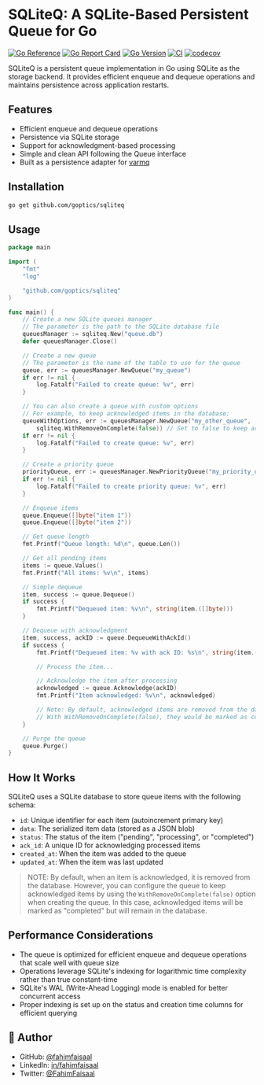 # SQLiteQ: A SQLite-Based Persistent Queue for Go

[![Go Reference](https://img.shields.io/badge/go-pkg-00ADD8.svg?logo=go)](https://pkg.go.dev/github.com/goptics/sqliteq)
[![Go Report Card](https://goreportcard.com/badge/github.com/goptics/sqliteq)](https://goreportcard.com/report/github.com/goptics/sqliteq)
[![Go Version](https://img.shields.io/badge/Go-1.24+-00ADD8?style=flat-square&logo=go)](https://golang.org/doc/devel/release.html)
[![CI](https://github.com/goptics/sqliteq/actions/workflows/sqliteq.yml/badge.svg)](https://github.com/goptics/sqliteq/actions/workflows/go.yml)
[![codecov](https://codecov.io/gh/goptics/sqliteq/branch/main/graph/badge.svg)](https://codecov.io/gh/goptics/sqliteq)

SQLiteQ is a persistent queue implementation in Go using SQLite as the storage backend. It provides efficient enqueue and dequeue operations and maintains persistence across application restarts.

## Features

- Efficient enqueue and dequeue operations
- Persistence via SQLite storage
- Support for acknowledgment-based processing
- Simple and clean API following the Queue interface
- Built as a persistence adapter for [varmq](https://github.com/goptics/varmq)

## Installation

```bash
go get github.com/goptics/sqliteq
```

## Usage

```go
package main

import (
    "fmt"
    "log"

    "github.com/goptics/sqliteq"
)

func main() {
    // Create a new SQLite queues manager
    // The parameter is the path to the SQLite database file
    queuesManager := sqliteq.New("queue.db")
    defer queuesManager.Close()

    // Create a new queue
    // The parameter is the name of the table to use for the queue
    queue, err := queuesManager.NewQueue("my_queue")
    if err != nil {
        log.Fatalf("Failed to create queue: %v", err)
    }

    // You can also create a queue with custom options
    // For example, to keep acknowledged items in the database:
    queueWithOptions, err := queuesManager.NewQueue("my_other_queue",
        sqliteq.WithRemoveOnComplete(false)) // Set to false to keep acknowledged items
    if err != nil {
        log.Fatalf("Failed to create queue: %v", err)
    }

    // Create a priority queue
    priorityQueue, err := queuesManager.NewPriorityQueue("my_priority_queue")
    if err != nil {
        log.Fatalf("Failed to create priority queue: %v", err)
    }

    // Enqueue items
    queue.Enqueue([]byte("item 1"))
    queue.Enqueue([]byte("item 2"))

    // Get queue length
    fmt.Printf("Queue length: %d\n", queue.Len())

    // Get all pending items
    items := queue.Values()
    fmt.Printf("All items: %v\n", items)

    // Simple dequeue
    item, success := queue.Dequeue()
    if success {
        fmt.Printf("Dequeued item: %v\n", string(item.([]byte)))
    }

    // Dequeue with acknowledgment
    item, success, ackID := queue.DequeueWithAckId()
    if success {
        fmt.Printf("Dequeued item: %v with ack ID: %s\n", string(item.([]byte)), ackID)

        // Process the item...

        // Acknowledge the item after processing
        acknowledged := queue.Acknowledge(ackID)
        fmt.Printf("Item acknowledged: %v\n", acknowledged)

        // Note: By default, acknowledged items are removed from the database
        // With WithRemoveOnComplete(false), they would be marked as completed instead
    }

    // Purge the queue
    queue.Purge()
}
```

## How It Works

SQLiteQ uses a SQLite database to store queue items with the following schema:

- `id`: Unique identifier for each item (autoincrement primary key)
- `data`: The serialized item data (stored as a JSON blob)
- `status`: The status of the item ("pending", "processing", or "completed")
- `ack_id`: A unique ID for acknowledging processed items
- `created_at`: When the item was added to the queue
- `updated_at`: When the item was last updated

> NOTE: By default, when an item is acknowledged, it is removed from the database. However, you can configure the queue to keep acknowledged items by using the `WithRemoveOnComplete(false)` option when creating the queue. In this case, acknowledged items will be marked as "completed" but will remain in the database.

## Performance Considerations

- The queue is optimized for efficient enqueue and dequeue operations that scale well with queue size
- Operations leverage SQLite's indexing for logarithmic time complexity rather than true constant-time
- SQLite's WAL (Write-Ahead Logging) mode is enabled for better concurrent access
- Proper indexing is set up on the status and creation time columns for efficient querying

## 👤 Author

- GitHub: [@fahimfaisaal](https://github.com/fahimfaisaal)
- LinkedIn: [in/fahimfaisaal](https://www.linkedin.com/in/fahimfaisaal/)
- Twitter: [@FahimFaisaal](https://twitter.com/FahimFaisaal)

